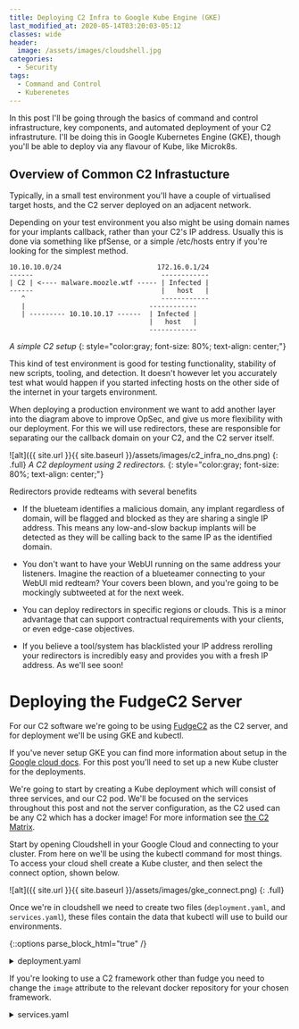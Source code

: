 ```yaml
---
title: Deploying C2 Infra to Google Kube Engine (GKE)
last_modified_at: 2020-05-14T03:20:03-05:12
classes: wide
header:
  image: /assets/images/cloudshell.jpg
categories:
  - Security
tags:
  - Command and Control
  - Kuberenetes
---
```


In this post I'll be going through the basics of command and control infrastructure, key components, and automated deployment of your C2 infrastruture. I'll be doing this in Google Kubernetes Engine (GKE), though you'll be able to deploy via any flavour of Kube, like Microk8s.


## Overview of Common C2 Infrastucture

Typically, in a small test environment you'll have a couple of virtualised target hosts, and the C2 server deployed on an adjacent network.

Depending on your test environment you also might be using domain names for your implants callback, rather than your C2's IP address. Usually this is done via something like pfSense, or a simple /etc/hosts entry if you're looking for the simplest method.

```
10.10.10.0/24                        172.16.0.1/24
------                                ------------
| C2 | <---- malware.moozle.wtf ----- | Infected |
------                                |   host   |
   ^                                  ------------
   |                               ------------
   | --------- 10.10.10.17 ------  | Infected |
                                   |   host   |
                                   ------------
```
*A simple C2 setup*
{: style="color:gray; font-size: 80%; text-align: center;"}

This kind of test environment is good for testing functionality, stability of new scripts, tooling, and detection. It doesn't however let you accurately test what would happen if you started infecting hosts on the other side of the internet in your targets environment.

When deploying a production environment we want to add another layer into the diagram above to improve OpSec, and give us more flexibility with our deployment. For this we will use redirectors, these are responsible for separating our the callback domain on your C2, and the C2 server itself.

![alt]({{ site.url }}{{ site.baseurl }}/assets/images/c2_infra_no_dns.png)
{: .full}
*A C2 deployment using 2 redirectors.*
{: style="color:gray; font-size: 80%; text-align: center;"}

Redirectors provide redteams with several benefits

 - If the blueteam identifies a malicious domain, any implant regardless of domain, will be flagged and blocked as they are sharing a single IP address. This means any low-and-slow backup implants will be detected as they will be calling back to the same IP as the identified domain.

 - You don't want to have your WebUI running on the same address your listeners. Imagine the reaction of a blueteamer connecting to your WebUI mid redteam? Your covers been blown, and you're going to be mockingly subtweeted at for the next week.

 - You can deploy redirectors in specific regions or clouds. This is a minor advantage that can support contractual requirements with your clients, or even edge-case objectives.

 - If you believe a tool/system has blacklisted your IP address rerolling your redirectors is incredibly easy and provides you with a fresh IP address. As we'll see soon!

# Deploying the FudgeC2 Server

For our C2 software we're going to be using [FudgeC2](https://github.com/Ziconius/FudgeC2) as the C2 server, and for deployment we'll be using GKE and kubectl.

If you've never setup GKE you can find more information about setup in the [Google cloud docs](https://cloud.google.com/kubernetes-engine/docs/how-to/cluster-access-for-kubectl). For this post you'll need to set up a new Kube cluster for the deployments.

We're going to start by creating a Kube deployment which will consist of three services, and our C2 pod. We'll be focused on the services throughout this post and not the server configuration, as the C2 used can be any C2 which has a docker image! For more information see [the C2 Matrix](https://www.thec2matrix.com/).

Start by opening Cloudshell in your Google Cloud and connecting to your cluster. From here on we'll be using the kubectl command for most things. To access your cloud shell create a Kube cluster, and then select the connect option, shown below.

![alt]({{ site.url }}{{ site.baseurl }}/assets/images/gke_connect.png)
{: .full}

Once we're in cloudshell we need to create two files (`deployment.yaml`, and `services.yaml`), these files contain the data that kubectl will use to build our environments.

{::options parse_block_html="true" /}

<details>
<summary markdown="span">deployment.yaml</summary>
```yaml
# Deployment of FudgeC2
apiVersion: apps/v1
kind: Deployment
metadata:
  name: fudgec2-deployment
  labels:
    app: fudge
spec:
  replicas: 1
  selector:
    matchLabels:
      app: fudge
  template:
    metadata:
      labels:
        app: fudge
    spec:
      containers:
        # Change the image tag if you want to use a different C2 framework.
        - name: fudge-c2-server
          image: ziconius/fudgec2:0.5.6
          ports:
            # Default FudgeC2 webUI port
            - containerPort: 5001
              name: webapp-access
            # We'll be configuring the following listeners on our
            #   C2 to communicate with our implants;.
            - containerPort: 80
              name: http-listener
            - containerPort: 443
              name: https-listener
```
</details>

If you're looking to use a C2 framework other than fudge you need to change the `image` attribute to the relevant docker repository for your chosen framework.

<details>
<summary markdown="span">services.yaml</summary>
```yaml
apiVersion: v1
kind: Service
metadata:
  name: fudge-server-lb
  labels:
    app: fudge
spec:
  selector:
    app: fudge
  type: LoadBalancer
  ports:
  - port: 443
    targetPort: 5001
---
apiVersion: v1
kind: Service
metadata:
  name: listener-http
  labels:
    app: fudge
spec:
  selector:
    app: fudge
  type: LoadBalancer
  ports:
  - name: http
    port: 80
    targetPort: 80
  - name: https
    port: 443
    targetPort: 443
---
apiVersion: v1
kind: Service
metadata:
  name: listener-https
  labels:
    app: fudge
spec:
  selector:
    app: fudge
  type: LoadBalancer
  ports:
  - name: http
    port: 80
    targetPort: 80
  - name: https
    port: 443
    targetPort: 443

```
</details>
<br/>

Now that we have these files inside our Cloudshell environment we run the following to deploy the code:

```
kubectl create -f deployment.yaml --dry-run=client
kubectl create -f services.yaml --dry-run=client
```

If the dry run returns no errors, and we know our YAML is valid. Run the commands again without the `--dry-run=client` flag and lets get our deployment configured!

Once the deployments have been rolled out we can get the IP address of our 3 services:

```bash
@cloudshell:~ (fudge-deployment)$ kubectl get services
NAME              TYPE           CLUSTER-IP     EXTERNAL-IP   PORT(S)                      AGE
fudge-server-lb   LoadBalancer   10.40.2.39     [IP]      5001:31943/TCP               2m3s
kubernetes        ClusterIP      10.40.0.1      <none>        443/TCP                      11d
listener-http     LoadBalancer   10.40.2.99     [IP]     80:32652/TCP,443:31428/TCP   13s
listener-https    LoadBalancer   10.40.11.208   [IP]     80:32383/TCP,443:30262/TCP   13s
```

This output shows all of the information we need at this stage to begin a campaign. We can now create an implant which connects to either of our listener IP addresses and will forward our traffic on to mapped ports on our C2 server.

So whats next? Lets look at DNS, and then how to reconfigure a service/redirector if something goes wrong.

# Configuring DNS
Ok so we're targeting ACME Ltd, we've got our weaponised payload and we're confident that we'll get something beaconing back to us, but we've got an issue. What happens if need to reroll our redirector? We'll lose our IP, and now we've got an implant calling back to an IP address we no longer own. Our client isn't going to be a happy bunny.

Secondly without DNS, HTTP requests calling back to an IP address without a hostname, plainly put, is strange. Go have a look at your internet traffic when you're browsing, how many direct IP connections are you seeing? Not many, if at all.

Setting up DNS can be done a few different ways, but here I'm going to look at 2 main routes, Terraform, and extending our YAML to automatically update our DNS. For this post I'm going to be using Cloudflare as the DNS provider, but most major DNS providers are supported.

For this blog post we're going to make sure we disable Cloudflares proxy feature, to enable traditional DNS. The result will look like so:

![alt]({{ site.url }}{{ site.baseurl }}/assets/images/c2_infra_dns.png)
{: .full}

*C2 infra using Cloudflare backed DNS, with 2 redirectors*
{: style="color:gray; font-size: 80%; text-align: center;"}


### Via Terraform
If you've not used Terraform before, you'll quickly find it's a hugely powerful tool for cloud orchestration. In fact this entire blog could have been written using Terraform, which would further simplify any cross cloud elements we might want (i.e. redirectors in AWS).

Terraform uses the provider context for each service, with the provider exposing functionality. We'll be using the Cloudflare terraform provider, as can be seen below:

Ext_service.tf
``` terraform
provider "cloudflare" {
  email = "<YOUR EMAIL>"
  api_token = "<YOUR API_TOKEN>"
}

variable "domain" {
  default = "moozle.wtf"
}

resource "cloudflare_record" "malware" {
  zone_id  = "<ZONE ID>"
  name    = "malware"
  value   = "<SERVICE IP>"
  type    = "A"
  proxied = false
}
```
cd to the directory containing your terraform file and run:
```
terraform init
terraform apply
```

You'll be prompted to confirm the changes and now we can check our Cloudflare DNS page to see our updated/created domain name 'malware.moozle.wtf'.

The draw back to using Terraform like this is that we must manually update our DNS if the external IP address of our service changes. This is unlikely, but it only takes forgetting for a few hours to miss critical implant checkins.

### Via External-DNS

Another tool that I'm a big fan of is [External-DNS](https://github.com/kubernetes-sigs/external-dns). External DNS works by setting up a deployment running within your GKE namespace, which your deployments can interact with during creation.

{: .notice--warning}
If you are deploying your external-DNS deployment in a non-GKE environment (or if you have disabled RBAC in GKE) you will need to use the deployment YAML for non-RBAC deployments which can be found on their GitHub page.

We'll need to setup our External-DNS deployment which can be done using the default deployment YAML. You'll need to update the highlighted values at the bottom of the ext-dns.yaml file.

<details>
<summary markdown="span">ext-dns.yaml</summary>
```yaml
apiVersion: v1
kind: ServiceAccount
metadata:
  name: external-dns
---
apiVersion: rbac.authorization.k8s.io/v1beta1
kind: ClusterRole
metadata:
  name: external-dns
rules:
- apiGroups: [""]
  resources: ["services","endpoints","pods"]
  verbs: ["get","watch","list"]
- apiGroups: ["extensions"]
  resources: ["ingresses"]
  verbs: ["get","watch","list"]
- apiGroups: [""]
  resources: ["nodes"]
  verbs: ["list"]
---
apiVersion: rbac.authorization.k8s.io/v1beta1
kind: ClusterRoleBinding
metadata:
  name: external-dns-viewer
roleRef:
  apiGroup: rbac.authorization.k8s.io
  kind: ClusterRole
  name: external-dns
subjects:
- kind: ServiceAccount
  name: external-dns
  namespace: default
---
apiVersion: apps/v1
kind: Deployment
metadata:
  name: external-dns
spec:
  strategy:
    type: Recreate
  selector:
    matchLabels:
      app: external-dns
  template:
    metadata:
      labels:
        app: external-dns
    spec:
      serviceAccountName: external-dns
      containers:
      - name: external-dns
        image: registry.opensource.zalan.do/teapot/external-dns:latest
        args:
        - --source=service # ingress is also possible
        - --domain-filter=moozle.wtf # (optional) limit to only example.com domains; change to match the zone created above.
        - --provider=cloudflare
        env:
        - name: CF_API_KEY
          value: "YOUR_CLOUDFLARE_API_KEY"
        - name: CF_API_EMAIL
          value: "YOUR_CLOUDFLARE_EMAIL"
```
</details>
<br/>

Again, we run the `kubectl create -f ext-dns.yaml` command which will create our deployment. External-DNS is now ready to do the heavy lifting for us, but we need to update our services with new annotations, to create the DNS records we need.

To add a DNS record we need up update our services.yaml to include the enternal-dns annotations

<summary markdown="span">services.yaml</summary>
```yaml
apiVersion: v1
kind: Service
metadata:
  name: listener-http
  # Add and update the annotation value below
  annotations:
    external-dns.alpha.kubernetes.io/hostname: ads.moozle.wtf
  labels:
    app: fudge
spec:
  selector:
    app: fudge
  type: LoadBalancer
  ports:
  - name: http
    port: 80
    targetPort: 80
  - name: https
    port: 443
    targetPort: 443
```

# Rerolling a Redirector
For some reason you've got a redirector you need to reroll, we've also got a DNS entry pointing to it.

Using kubectl we will delete the specific service. To do this we will list the service, find the service name, and run the delete command

```
kubectl delete service listener-http
```

Re-running our services.yaml file will not reroll our untouched services, and will only create the deleted previously deleted service 'listener-http'.

If you have deployed your DNS through Terraform, or via your DNS providers WebUI you will now need to update the record, however, if you deployed using the External-DNS deployment (and it is still running) you will now see your DNS records match and everything has automatically aligned.


# Cleaning up GKE

The cleanup process for GKE is simple, we simply delete our deployment and services using kubectl:
```
kubectl delete -f services.yaml
kubectl delete -f deployment.yaml
kubectl delete -f ext-dns.yaml
```

{: .notice--warning}
You should also be aware that your DNS is still resolving to the last known service IP address. I like to update all of my DNS records to point to localhost once I am finished using them.


If you've got any questions or comments, feel free to Tweet at me or DM me directly [@ziconius](https://twitter.com/ziconius)!
